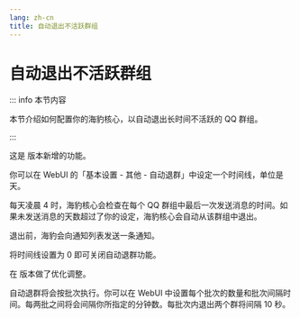 ```yaml
---
lang: zh-cn
title: 自动退出不活跃群组
---
```


# 自动退出不活跃群组 <Badge type="tip" text="v1.4.2" />

::: info 本节内容

本节介绍如何配置你的海豹核心，以自动退出长时间不活跃的 QQ 群组。

:::

这是 <Badge type="tip" text="v1.4.2" /> 版本新增的功能。

你可以在 WebUI 的「基本设置 - 其他 - 自动退群」中设定一个时间线，单位是 天。

每天凌晨 4 时，海豹核心会检查在每个 QQ 群组中最后一次发送消息的时间。如果未发送消息的天数超过了你的设定，海豹核心会自动从该群组中退出。

退出前，海豹会向通知列表发送一条通知。

将时间线设置为 0 即可关闭自动退群功能。

在 <Badge type="tip" text="v1.4.4" /> 版本做了优化调整。

自动退群将会按批次执行。你可以在 WebUI 中设置每个批次的数量和批次间隔时间。每两批之间将会间隔你所指定的分钟数。每批次内退出两个群将间隔 10 秒。
